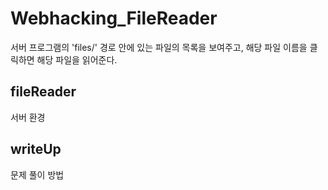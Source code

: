 # Webhacking_FileReader

서버 프로그램의 'files/' 경로 안에 있는 파일의 목록을 보여주고, 해당 파일 이름을 클릭하면 해당 파일을 읽어준다.


## fileReader
서버 환경

## writeUp
문제 풀이 방법